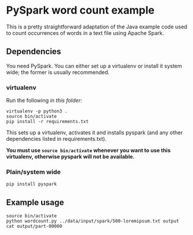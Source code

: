# PySpark word count example

This is a pretty straightforward adaptation of the Java example code used to count occurrences of words in a text file using Apache Spark.

## Dependencies

You need PySpark. You can either set up a virtualenv or install it system wide; the former is usually recommended.

### virtualenv

Run the following *in this folder*:

```
virtualenv -p python3 .
source bin/activate
pip install -r requirements.txt
```

This sets up a virtualenv, activates it and installs pyspark (and any other dependencies listed in requirements.txt).

**You must use `source bin/activate` whenever you want to use this virtualenv, otherwise pyspark will not be available.**

### Plain/system wide

```
pip install pyspark
```


## Example usage

```
source bin/activate
python wordcount.py ../data/input/spark/500-loremipsum.txt output
cat output/part-00000
```

